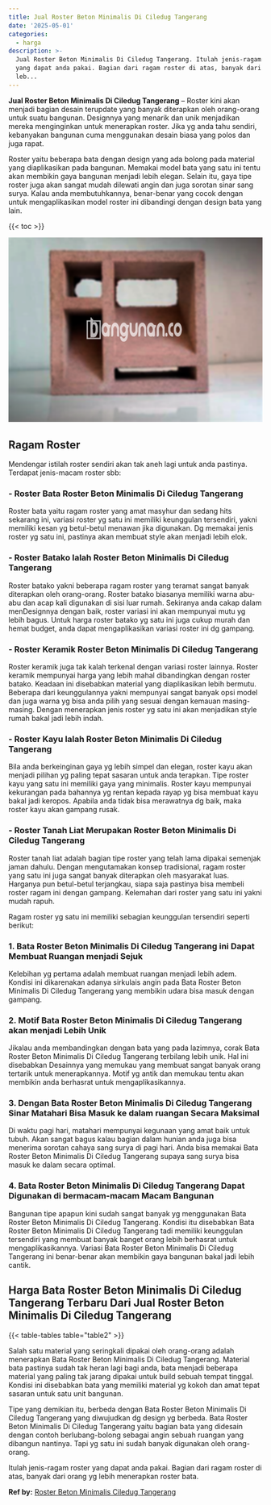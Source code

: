 ```yaml
---
title: Jual Roster Beton Minimalis Di Ciledug Tangerang
date: '2025-05-01'
categories:
  - harga
description: >-
  Jual Roster Beton Minimalis Di Ciledug Tangerang. Itulah jenis-ragam roster
  yang dapat anda pakai. Bagian dari ragam roster di atas, banyak dari orang yg
  leb...
---
```


**Jual Roster Beton Minimalis Di Ciledug Tangerang** – Roster kini akan menjadi bagian desain terupdate yang banyak diterapkan oleh orang-orang untuk suatu bangunan. Designnya yang menarik dan unik menjadikan mereka menginginkan untuk menerapkan roster. Jika yg anda tahu sendiri, kebanyakan bangunan cuma menggunakan desain biasa yang polos dan juga rapat.

Roster yaitu beberapa bata dengan design yang ada bolong pada material yang diaplikasikan pada bangunan. Memakai model bata yang satu ini tentu akan membikin gaya bangunan menjadi lebih elegan. Selain itu, gaya tipe roster juga akan sangat mudah dilewati angin dan juga sorotan sinar sang surya. Kalau anda membutuhkannya, benar-benar yang cocok dengan untuk mengaplikasikan model roster ini dibandingi dengan design bata yang lain.

{{< toc >}}

![Jual Roster Beton Minimalis Di Ciledug Tangerang](/images/bata-roster-minimalis-04.png)

## Ragam Roster

Mendengar istilah roster sendiri akan tak aneh lagi untuk anda pastinya. Terdapat jenis-macam roster sbb:

### \- Roster Bata Roster Beton Minimalis Di Ciledug Tangerang

Roster bata yaitu ragam roster yang amat masyhur dan sedang hits sekarang ini, variasi roster yg satu ini memiliki keunggulan tersendiri, yakni memiliki kesan yg betul-betul menawan jika digunakan. Dg memakai jenis roster yg satu ini, pastinya akan membuat style akan menjadi lebih elok.

### \- Roster Batako Ialah Roster Beton Minimalis Di Ciledug Tangerang

Roster batako yakni beberapa ragam roster yang teramat sangat banyak diterapkan oleh orang-orang. Roster batako biasanya memiliki warna abu-abu dan acap kali digunakan di sisi luar rumah. Sekiranya anda cakap dalam menDesignnya dengan baik, roster variasi ini akan mempunyai mutu yg lebih bagus. Untuk harga roster batako yg satu ini juga cukup murah dan hemat budget, anda dapat mengaplikasikan variasi roster ini dg gampang.

### \- Roster Keramik Roster Beton Minimalis Di Ciledug Tangerang

Roster keramik juga tak kalah terkenal dengan variasi roster lainnya. Roster keramik mempunyai harga yang lebih mahal dibandingkan dengan roster batako. Keadaan ini disebabkan material yang diaplikasikan lebih bermutu. Beberapa dari keunggulannya yakni mempunyai sangat banyak opsi model dan juga warna yg bisa anda pilih yang sesuai dengan kemauan masing-masing. Dengan menerapkan jenis roster yg satu ini akan menjadikan style rumah bakal jadi lebih indah.

### \- Roster Kayu Ialah Roster Beton Minimalis Di Ciledug Tangerang

Bila anda berkeinginan gaya yg lebih simpel dan elegan, roster kayu akan menjadi pilihan yg paling tepat sasaran untuk anda terapkan. Tipe roster kayu yang satu ini memiliki gaya yang minimalis. Roster kayu mempunyai kekurangan pada bahannya yg rentan kepada rayap yg bisa membuat kayu bakal jadi keropos. Apabila anda tidak bisa merawatnya dg baik, maka roster kayu akan gampang rusak.

### \- Roster Tanah Liat Merupakan Roster Beton Minimalis Di Ciledug Tangerang

Roster tanah liat adalah bagian tipe roster yang telah lama dipakai semenjak jaman dahulu. Dengan mengutamakan konsep tradisional, ragam roster yang satu ini juga sangat banyak diterapkan oleh masyarakat luas. Harganya pun betul-betul terjangkau, siapa saja pastinya bisa membeli roster ragam ini dengan gampang. Kelemahan dari roster yang satu ini yakni mudah rapuh.

Ragam roster yg satu ini memiliki sebagian keunggulan tersendiri seperti berikut:

### 1\. Bata Roster Beton Minimalis Di Ciledug Tangerang ini Dapat Membuat Ruangan menjadi Sejuk

Kelebihan yg pertama adalah membuat ruangan menjadi lebih adem. Kondisi ini dikarenakan adanya sirkulais angin pada Bata Roster Beton Minimalis Di Ciledug Tangerang yang membikin udara bisa masuk dengan gampang.

### 2\. Motif Bata Roster Beton Minimalis Di Ciledug Tangerang akan menjadi Lebih Unik

Jikalau anda membandingkan dengan bata yang pada lazimnya, corak Bata Roster Beton Minimalis Di Ciledug Tangerang terbilang lebih unik. Hal ini disebabkan Desainnya yang memukau yang membuat sangat banyak orang tertarik untuk menerapkannya. Motif yg antik dan memukau tentu akan membikin anda berhasrat untuk mengaplikasikannya.

### 3\. Dengan Bata Roster Beton Minimalis Di Ciledug Tangerang Sinar Matahari Bisa Masuk ke dalam ruangan Secara Maksimal

Di waktu pagi hari, matahari mempunyai kegunaan yang amat baik untuk tubuh. Akan sangat bagus kalau bagian dalam hunian anda juga bisa menerima sorotan cahaya sang surya di pagi hari. Anda bisa memakai Bata Roster Beton Minimalis Di Ciledug Tangerang supaya sang surya bisa masuk ke dalam secara optimal.

### 4\. Bata Roster Beton Minimalis Di Ciledug Tangerang Dapat Digunakan di bermacam-macam Macam Bangunan

Bangunan tipe apapun kini sudah sangat banyak yg menggunakan Bata Roster Beton Minimalis Di Ciledug Tangerang. Kondisi itu disebabkan Bata Roster Beton Minimalis Di Ciledug Tangerang tadi memiliki keunggulan tersendiri yang membuat banyak banget orang lebih berhasrat untuk mengaplikasikannya. Variasi Bata Roster Beton Minimalis Di Ciledug Tangerang ini benar-benar akan membikin gaya bangunan bakal jadi lebih cantik.

## Harga Bata Roster Beton Minimalis Di Ciledug Tangerang Terbaru Dari Jual Roster Beton Minimalis Di Ciledug Tangerang

{{< table-tables table="table2" >}}

Salah satu material yang seringkali dipakai oleh orang-orang adalah menerapkan Bata Roster Beton Minimalis Di Ciledug Tangerang. Material bata pastinya sudah tak heran lagi bagi anda, bata menjadi beberapa material yang paling tak jarang dipakai untuk build sebuah tempat tinggal. Kondisi ini disebabkan bata yang memiliki material yg kokoh dan amat tepat sasaran untuk satu unit bangunan.

Tipe yang demikian itu, berbeda dengan Bata Roster Beton Minimalis Di Ciledug Tangerang yang diwujudkan dg design yg berbeda. Bata Roster Beton Minimalis Di Ciledug Tangerang yaitu bagian bata yang didesain dengan contoh berlubang-bolong sebagai angin sebuah ruangan yang dibangun nantinya. Tapi yg satu ini sudah banyak digunakan oleh orang-orang.

Itulah jenis-ragam roster yang dapat anda pakai. Bagian dari ragam roster di atas, banyak dari orang yg lebih menerapkan roster bata.

**Ref by:** [Roster Beton Minimalis Ciledug Tangerang](https://id.wikipedia.org/wiki/Roster)
